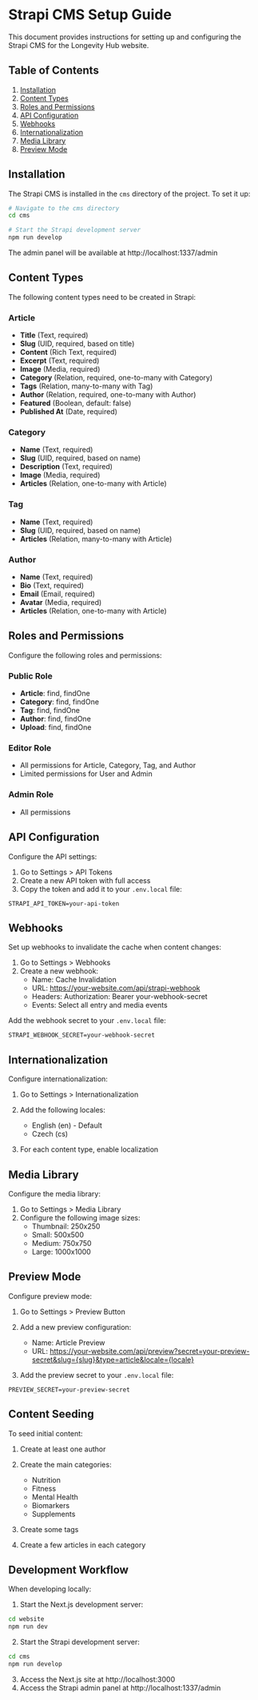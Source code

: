 # Strapi CMS Setup Guide

This document provides instructions for setting up and configuring the Strapi CMS for the Longevity Hub website.

## Table of Contents

1. [Installation](#installation)
2. [Content Types](#content-types)
3. [Roles and Permissions](#roles-and-permissions)
4. [API Configuration](#api-configuration)
5. [Webhooks](#webhooks)
6. [Internationalization](#internationalization)
7. [Media Library](#media-library)
8. [Preview Mode](#preview-mode)

## Installation

The Strapi CMS is installed in the `cms` directory of the project. To set it up:

```bash
# Navigate to the cms directory
cd cms

# Start the Strapi development server
npm run develop
```

The admin panel will be available at http://localhost:1337/admin

## Content Types

The following content types need to be created in Strapi:

### Article

- **Title** (Text, required)
- **Slug** (UID, required, based on title)
- **Content** (Rich Text, required)
- **Excerpt** (Text, required)
- **Image** (Media, required)
- **Category** (Relation, required, one-to-many with Category)
- **Tags** (Relation, many-to-many with Tag)
- **Author** (Relation, required, one-to-many with Author)
- **Featured** (Boolean, default: false)
- **Published At** (Date, required)

### Category

- **Name** (Text, required)
- **Slug** (UID, required, based on name)
- **Description** (Text, required)
- **Image** (Media, required)
- **Articles** (Relation, one-to-many with Article)

### Tag

- **Name** (Text, required)
- **Slug** (UID, required, based on name)
- **Articles** (Relation, many-to-many with Article)

### Author

- **Name** (Text, required)
- **Bio** (Text, required)
- **Email** (Email, required)
- **Avatar** (Media, required)
- **Articles** (Relation, one-to-many with Article)

## Roles and Permissions

Configure the following roles and permissions:

### Public Role

- **Article**: find, findOne
- **Category**: find, findOne
- **Tag**: find, findOne
- **Author**: find, findOne
- **Upload**: find, findOne

### Editor Role

- All permissions for Article, Category, Tag, and Author
- Limited permissions for User and Admin

### Admin Role

- All permissions

## API Configuration

Configure the API settings:

1. Go to Settings > API Tokens
2. Create a new API token with full access
3. Copy the token and add it to your `.env.local` file:

```
STRAPI_API_TOKEN=your-api-token
```

## Webhooks

Set up webhooks to invalidate the cache when content changes:

1. Go to Settings > Webhooks
2. Create a new webhook:
   - Name: Cache Invalidation
   - URL: https://your-website.com/api/strapi-webhook
   - Headers: Authorization: Bearer your-webhook-secret
   - Events: Select all entry and media events

Add the webhook secret to your `.env.local` file:

```
STRAPI_WEBHOOK_SECRET=your-webhook-secret
```

## Internationalization

Configure internationalization:

1. Go to Settings > Internationalization
2. Add the following locales:
   - English (en) - Default
   - Czech (cs)

3. For each content type, enable localization

## Media Library

Configure the media library:

1. Go to Settings > Media Library
2. Configure the following image sizes:
   - Thumbnail: 250x250
   - Small: 500x500
   - Medium: 750x750
   - Large: 1000x1000

## Preview Mode

Configure preview mode:

1. Go to Settings > Preview Button
2. Add a new preview configuration:
   - Name: Article Preview
   - URL: https://your-website.com/api/preview?secret=your-preview-secret&slug={slug}&type=article&locale={locale}

3. Add the preview secret to your `.env.local` file:

```
PREVIEW_SECRET=your-preview-secret
```

## Content Seeding

To seed initial content:

1. Create at least one author
2. Create the main categories:
   - Nutrition
   - Fitness
   - Mental Health
   - Biomarkers
   - Supplements

3. Create some tags
4. Create a few articles in each category

## Development Workflow

When developing locally:

1. Start the Next.js development server:
```bash
cd website
npm run dev
```

2. Start the Strapi development server:
```bash
cd cms
npm run develop
```

3. Access the Next.js site at http://localhost:3000
4. Access the Strapi admin panel at http://localhost:1337/admin
